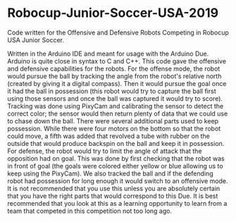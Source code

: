 # Robocup-Junior-Soccer-USA-2019
Code written for the Offensive and Defensive Robots Competing in Robocup USA Junior Soccer. 

Written in the Arduino IDE and meant for usage with the Arduino Due. Arduino is quite close in syntax to C and C++. This code gave the offensive and defensive capabilities for the robots. For the offense mode, the robot would pursue the ball by tracking the angle from the robot's relative north (created by giving it a digital compass). Then it would pursue the goal once it had the ball in possession (this robot would try to capture the ball first using those sensors and once the ball was captured it would try to score). Tracking was done using PixyCam and calibrating the sensor to detect the correct color; the sensor would then return plenty of data that we could use to chase down the ball. There were several additional parts used to keep possession. While there were four motors on the bottom so that the robot could move, a fifth was added that revolved a tube with rubber on the outside that would produce backspin on the ball and keep it in possession. For defense, the robot would try to limit the angle of attack that the opposition had on goal. This was done by first checking that the robot was in front of goal (the goals were colored either yellow or blue allowing us to keep using the PixyCam). We also tracked the ball and if the defending robot had possession for long enough it would switch to an offensive mode.  It is not recommended that you use this unless you are absolutely certain that you have the right parts that would correspond to this Due. It is best recommended that you look at this as a learning opportunity to learn from a team that competed in this competition not too long ago.
